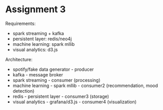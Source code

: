 # Assignment 3

Requirements:

- spark streaming + kafka
- persistent layer: redis/neo4j
- machine learning: spark mllib
- visual analytics: d3.js

Architecture:

- spotify/fake data generator - producer
- kafka - message broker
- spark streaming - consumer (processing)
- machine learning - spark mllib - consumer2 (recommendation, mood detection)
- redis - persistent layer - consumer3 (storage)
- visual analytics - grafana/d3.js - consumer4 (visualization)
